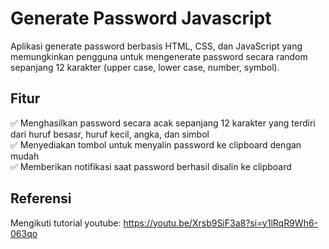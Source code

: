 # Generate Password Javascript
Aplikasi generate password berbasis HTML, CSS, dan JavaScript yang memungkinkan pengguna untuk mengenerate password secara random sepanjang 12 karakter (upper case, lower case, number, symbol).

## Fitur  
✅ Menghasilkan password secara acak sepanjang 12 karakter yang terdiri dari huruf besasr, huruf kecil, angka, dan simbol  
✅ Menyediakan tombol untuk menyalin password ke clipboard dengan mudah  
✅ Memberikan notifikasi saat password berhasil disalin ke clipboard  

## Referensi
Mengikuti tutorial youtube: https://youtu.be/Xrsb9SiF3a8?si=y1lRqR9Wh6-063qo
